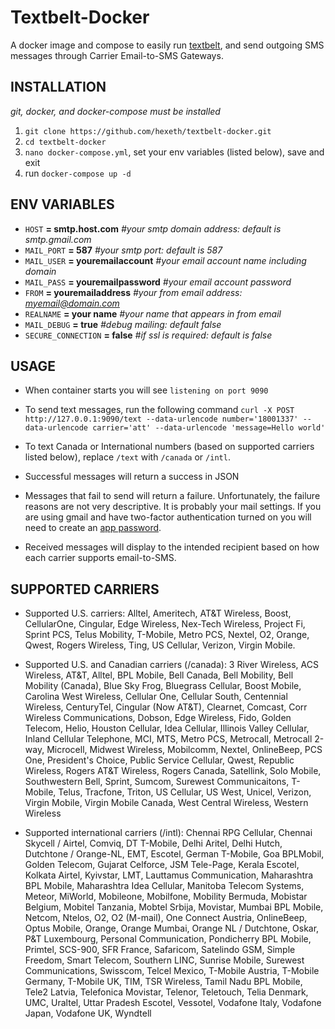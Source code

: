 # Textbelt-Docker
A docker image and compose to easily run [textbelt](https://github.com/typpo/textbelt), and send outgoing SMS messages through Carrier Email-to-SMS Gateways.

## INSTALLATION
*git, docker, and docker-compose must be installed*

1. `git clone https://github.com/hexeth/textbelt-docker.git`
1. `cd textbelt-docker`
1. `nano docker-compose.yml`, set your env variables (listed below), save and exit
1. run `docker-compose up -d`

## ENV VARIABLES
* `HOST` **= smtp.host.com** *#your smtp domain address: default is smtp.gmail.com*
* `MAIL_PORT` **= 587** *#your smtp port: default is 587*
* `MAIL_USER` **= youremailaccount** *#your email account name including domain*
* `MAIL_PASS` **= youremailpassword** *#your email account password*
* `FROM` **= youremailaddress** *#your from email address: myemail@domain.com*
* `REALNAME` **= your name** *#your name that appears in from email*
* `MAIL_DEBUG` **= true** *#debug mailing: default false*
* `SECURE_CONNECTION` **= false** *#if ssl is required: default is false*

## USAGE

* When container starts you will see `listening on port 9090`
* To send text messages, run the following command `curl -X POST http://127.0.0.1:9090/text --data-urlencode number='18001337' --data-urlencode carrier='att' --data-urlencode 'message=Hello world'`
* To text Canada or International numbers (based on supported carriers listed below), replace `/text` with `/canada` or `/intl`.

* Successful messages will return a success in JSON
* Messages that fail to send will return a failure. Unfortunately, the failure reasons are not very descriptive. It is probably your mail settings. If you are using gmail and have two-factor authentication turned on you will need to create an [app password](https://support.google.com/accounts/answer/185833?hl=en).
* Received messages will display to the intended recipient based on how each carrier supports email-to-SMS.  

## SUPPORTED CARRIERS
* Supported U.S. carriers: Alltel, Ameritech, AT&T Wireless, Boost, CellularOne, Cingular, Edge Wireless, Nex-Tech Wireless, Project Fi, Sprint PCS, Telus Mobility, T-Mobile, Metro PCS, Nextel, O2, Orange, Qwest, Rogers Wireless, Ting, US Cellular, Verizon, Virgin Mobile.

* Supported U.S. and Canadian carriers (/canada): 3 River Wireless, ACS Wireless, AT&T, Alltel, BPL Mobile, Bell Canada, Bell Mobility, Bell Mobility (Canada), Blue Sky Frog, Bluegrass Cellular, Boost Mobile, Carolina West Wireless, Cellular One, Cellular South, Centennial Wireless, CenturyTel, Cingular (Now AT&T), Clearnet, Comcast, Corr Wireless Communications, Dobson, Edge Wireless, Fido, Golden Telecom, Helio, Houston Cellular, Idea Cellular, Illinois Valley Cellular, Inland Cellular Telephone, MCI, MTS, Metro PCS, Metrocall, Metrocall 2-way, Microcell, Midwest Wireless, Mobilcomm, Nextel, OnlineBeep, PCS One, President's Choice, Public Service Cellular, Qwest, Republic Wireless, Rogers AT&T Wireless, Rogers Canada, Satellink, Solo Mobile, Southwestern Bell, Sprint, Sumcom, Surewest Communicaitons, T-Mobile, Telus, Tracfone, Triton, US Cellular, US West, Unicel, Verizon, Virgin Mobile, Virgin Mobile Canada, West Central Wireless, Western Wireless

* Supported international carriers (/intl): Chennai RPG Cellular, Chennai Skycell / Airtel, Comviq, DT T-Mobile, Delhi Aritel, Delhi Hutch, Dutchtone / Orange-NL, EMT, Escotel, German T-Mobile, Goa BPLMobil, Golden Telecom, Gujarat Celforce, JSM Tele-Page, Kerala Escotel, Kolkata Airtel, Kyivstar, LMT, Lauttamus Communication, Maharashtra BPL Mobile, Maharashtra Idea Cellular, Manitoba Telecom Systems, Meteor, MiWorld, Mobileone, Mobilfone, Mobility Bermuda, Mobistar Belgium, Mobitel Tanzania, Mobtel Srbija, Movistar, Mumbai BPL Mobile, Netcom, Ntelos, O2, O2 (M-mail), One Connect Austria, OnlineBeep, Optus Mobile, Orange, Orange Mumbai, Orange NL / Dutchtone, Oskar, P&T Luxembourg, Personal Communication, Pondicherry BPL Mobile, Primtel, SCS-900, SFR France, Safaricom, Satelindo GSM, Simple Freedom, Smart Telecom, Southern LINC, Sunrise Mobile, Surewest Communications, Swisscom, Telcel Mexico, T-Mobile Austria, T-Mobile Germany, T-Mobile UK, TIM, TSR Wireless, Tamil Nadu BPL Mobile, Tele2 Latvia, Telefonica Movistar, Telenor, Teletouch, Telia Denmark, UMC, Uraltel, Uttar Pradesh Escotel, Vessotel, Vodafone Italy, Vodafone Japan, Vodafone UK, Wyndtell
